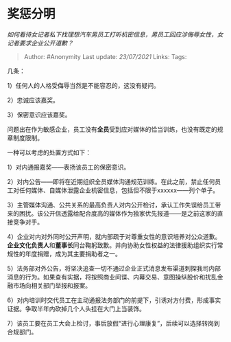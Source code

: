 # 奖惩分明
*如何看待女记者私下找理想汽车男员工打听机密信息，男员工回应涉侮辱女性，女记者要求企业公开道歉？*

> Author: #Anonymity
Last update: *23/07/2021* 
Links:
Tags:



几条：

1）任何人的人格受侮辱当然是不能容忍的，这没有疑问。

2）忠诚应该嘉奖。

3）保密意识应该嘉奖。

问题出在作为敏感企业，员工没有**全员**受到应对媒体的恰当训练，也没有既定的规章制度限制。

一种可以考虑的处置方式如下：

1）对内通报嘉奖——表扬该员工的保密意识。

2）对内公告——即将在近期组织全员媒体沟通规范训练。在此之前，禁止任何员工对任何媒体、自媒体泄露企业机密信息，包括但不限于xxxxxx——列个单子。

3）主管媒体沟通、公共关系的最高负责人对内公开检讨，承认工作失误给员工带来的困扰。该公开信透露给配合度高的媒体作为独家优先报道——是之前这家的直接竞争对手。

4）企业对内对外同时公开声明，就内部疏于对尊重女性的意识培养对公众道歉。**企业文化负责人**和**董事长**同台鞠躬致歉。并向协助女性权益的法律援助组织实行常规性的年度捐赠，成为其主要捐助者之一。

5）法务部对外公告，将坚决追查一切不通过企业正式消息发布渠道刺探我司内部消息的行为。如果查有实据，将按照商业间谍、内幕交易、意图操纵股价和扰乱金融市场向相关部门举报和报案。

6）对内培训时交代员工在主动通报法务部门的前提下，引诱对方付费，形成事实证据。争取半年内砍掉几个人头挂在大门上当装饰。

7）该员工要在员工大会上检讨，事后放假“进行心理康复”，后续可以选择转岗到合规部门。



